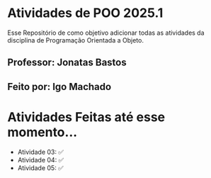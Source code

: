 # Atividades de POO 2025.1

Esse Repositório de como objetivo adicionar todas as atividades da disciplina de Programação Orientada a Objeto.


## Professor: Jonatas Bastos
## Feito por: Igo Machado  

# Atividades Feitas até esse momento...

- Atividade 03: ✅
- Atividade 04: ✅
- Atividade 05: ✅

